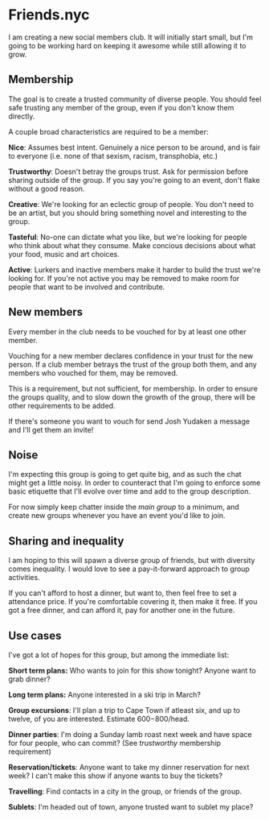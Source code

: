 # Friends.nyc

I am creating a new social members club. It will initially start small, but I'm going to be working hard on keeping it awesome while still allowing it to grow.

## Membership

The goal is to create a trusted community of diverse people. You should feel safe trusting any member of the group, even if you don't know them directly.

A couple broad characteristics are required to be a member:

**Nice**: Assumes best intent. Genuinely a nice person to be around, and is fair to everyone (i.e. none of that sexism, racism, transphobia, etc.)

**Trustworthy**: Doesn't betray the groups trust. Ask for permission before sharing outside of the group. If you say you're going to an event, don't flake without a good reason.

**Creative**: We're looking for an eclectic group of people. You don't need to be an artist, but you should bring something novel and interesting to the group.

**Tasteful**: No-one can dictate what you like, but we're looking for people who think about what they consume. Make concious decisions about what your food, music and art choices.

**Active**: Lurkers and inactive members make it harder to build the trust we're looking for. If you're not active you may be removed to make room for people that want to be involved and contribute.

## New members

Every member in the club needs to be vouched for by at least one other member.

Vouching for a new member declares confidence in your trust for the new person. If a club member betrays the trust of the group both them, and any members who vouched for them, may be removed.

This is a requirement, but not sufficient, for membership. In order to ensure the groups quality, and to slow down the growth of the group, there will be other requirements to be added.

If there's someone you want to vouch for send Josh Yudaken a message and I'll get them an invite!

## Noise

I'm expecting this group is going to get quite big, and as such the chat might get a little noisy. In order to counteract that I'm going to enforce some basic etiquette that I'll evolve over time and add to the group description.

For now simply keep chatter inside the _main group_ to a minimum, and create new groups whenever you have an event you'd like to join.

## Sharing and inequality

I am hoping to this will spawn a diverse group of friends, but with diversity comes inequality. I would love to see a pay-it-forward approach to group activities.

If you can't afford to host a dinner, but want to, then feel free to set a attendance price. If you're comfortable covering it, then make it free. If you got a free dinner, and can afford it, pay for another one in the future.

## Use cases

I've got a lot of hopes for this group, but among the immediate list:

**Short term plans:** Who wants to join for this show tonight? Anyone want to grab dinner?

**Long term plans:** Anyone interested in a ski trip in March?

**Group excursions**: I'll plan a trip to Cape Town if atleast six, and up to twelve, of you are interested. Estimate $600-$800/head.

**Dinner parties**: I'm doing a Sunday lamb roast next week and have space for four people, who can commit? (See _trustworthy_ membership requirement)

**Reservation/tickets**: Anyone want to take my dinner reservation for next week? I can't make this show if anyone wants to buy the tickets?

**Travelling**: Find contacts in a city in the group, or friends of the group.

**Sublets**: I'm headed out of town, anyone trusted want to sublet my place?
